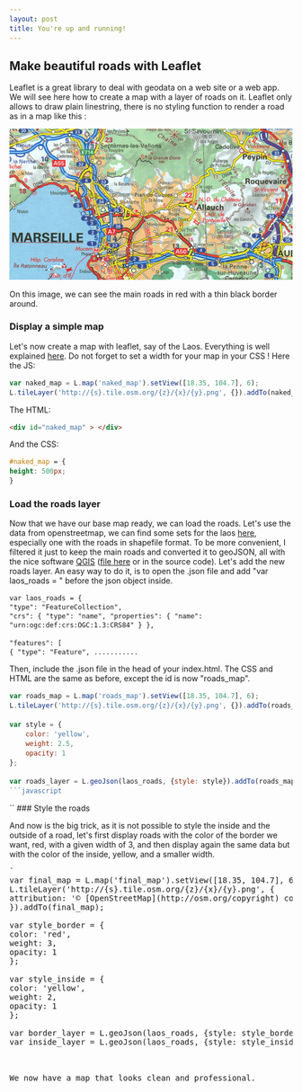 ```yaml
---
layout: post
title: You're up and running!
---
```

## Make beautiful roads with Leaflet

Leaflet is a great library to deal with geodata on a web site or a web app. We will see here how to create
a map with a layer of roads on it. Leaflet only allows to draw plain linestring, there is no styling function 
to render a road as in a map like this :

![](images/example.png)

On this image, we can see the main roads in red with a thin black border around.

###  Display a simple map

Let's now create a map with leaflet, say of the Laos. Everything is well explained [here](http://leafletjs.com/examples/quick-start.html).
Do not forget to set a width for your map in your CSS ! Here the JS:

```javascript
var naked_map = L.map('naked_map').setView([18.35, 104.7], 6); 
L.tileLayer('http://{s}.tile.osm.org/{z}/{x}/{y}.png', {}).addTo(naked_map);
```

The HTML:
```html
<div id="naked_map" > </div>
```
And the CSS: 

```css
#naked_map = {
height: 500px;
}
```

<div id="naked_map"></div>

###  Load the roads layer

Now that we have our base map ready, we can load the roads. Let's use the data from openstreetmap, we can find some sets for the laos [here](http://www.openstreetmap.la/), especially one with the roads in shapefile format. To
be more convenient, I filtered it just to keep the main roads and converted it to geoJSON, all with the nice software
[QGIS](http://www.qgis.org/en/site/) ([file here](laos_roads.json) or in the source code).
Let's add the new roads layer. An easy way to do it, is to open the .json file and add "var laos_roads = " before the json object inside. 

```
var laos_roads = {
"type": "FeatureCollection",
"crs": { "type": "name", "properties": { "name": "urn:ogc:def:crs:OGC:1.3:CRS84" } },

"features": [
{ "type": "Feature", ...........
```

Then, include the .json file in the head of your index.html. The CSS and HTML are the same as before, except the id is now "roads_map".

```javascript
var roads_map = L.map('roads_map').setView([18.35, 104.7], 6);
L.tileLayer('http://{s}.tile.osm.org/{z}/{x}/{y}.png', {}).addTo(roads_map);

var style = {
	color: 'yellow',
	weight: 2.5,
	opacity: 1
};

var roads_layer = L.geoJson(laos_roads, {style: style}).addTo(roads_map);
```javascript

```
<div id="roads_map"></div>
``
###  Style the roads

And now is the big trick, as it is not possible to style the inside and the outside of a road, let's first display roads with the color of the border we want, red, with a given width of 3, and then display again the same data but with the color of the inside, yellow, and a smaller width.

<pre>`
var final_map = L.map('final_map').setView([18.35, 104.7], 6);
L.tileLayer('http://{s}.tile.osm.org/{z}/{x}/{y}.png', {
attribution: '© [OpenStreetMap](http://osm.org/copyright) contributors'
}).addTo(final_map);

var style_border = {
color: 'red',
weight: 3,
opacity: 1
};

var style_inside = {
color: 'yellow',
weight: 2,
opacity: 1
};

var border_layer = L.geoJson(laos_roads, {style: style_border}).addTo(final_map);
var inside_layer = L.geoJson(laos_roads, {style: style_inside}).addTo(final_map);

<div id="final_map"></div>

We now have a map that looks clean and professional.


